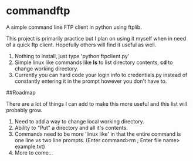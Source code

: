 # commandftp
A simple command line FTP client in python using ftplib.

This project is primarily practice but I plan on using it myself when in need of a quick ftp client. Hopefully others will find it useful as well.

1. Nothing to install, just type 'python ftpclient.py'
2. Simple linux like commands like **ls** to list directory contents, **cd** to change working directory.
3. Currently you can hard code your login info to credentials.py instead of constantly entering it in the prompt however you don't have to.

##Roadmap

There are a lot of things I can add to make this more useful and this list will probably grow.

1. Need to add a way to change local working directory.
2. Ability to "Put" a directory and all it's contents.
3. Commands need to be more 'linux like' in that the entire command is one line vs two line prompts. (Enter command>rm ; Enter file name> example.txt)
4. More to come...
